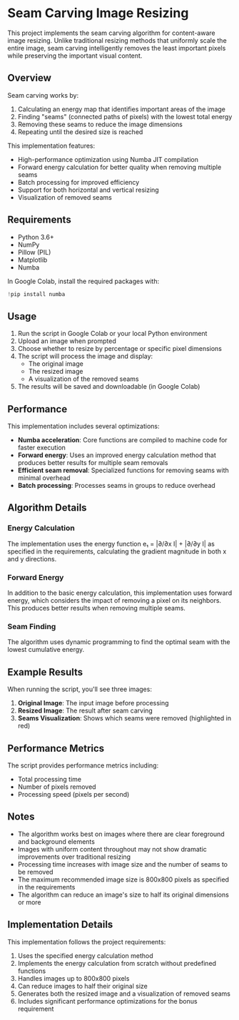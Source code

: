 # Seam Carving Image Resizing

This project implements the seam carving algorithm for content-aware image resizing. Unlike traditional resizing methods that uniformly scale the entire image, seam carving intelligently removes the least important pixels while preserving the important visual content.

## Overview

Seam carving works by:
1. Calculating an energy map that identifies important areas of the image
2. Finding "seams" (connected paths of pixels) with the lowest total energy
3. Removing these seams to reduce the image dimensions
4. Repeating until the desired size is reached

This implementation features:
- High-performance optimization using Numba JIT compilation
- Forward energy calculation for better quality when removing multiple seams
- Batch processing for improved efficiency
- Support for both horizontal and vertical resizing
- Visualization of removed seams

## Requirements

- Python 3.6+
- NumPy
- Pillow (PIL)
- Matplotlib
- Numba

In Google Colab, install the required packages with:
```python
!pip install numba
```

## Usage

1. Run the script in Google Colab or your local Python environment
2. Upload an image when prompted
3. Choose whether to resize by percentage or specific pixel dimensions
4. The script will process the image and display:
   - The original image
   - The resized image
   - A visualization of the removed seams
5. The results will be saved and downloadable (in Google Colab)

## Performance

This implementation includes several optimizations:

- **Numba acceleration**: Core functions are compiled to machine code for faster execution
- **Forward energy**: Uses an improved energy calculation method that produces better results for multiple seam removals
- **Efficient seam removal**: Specialized functions for removing seams with minimal overhead
- **Batch processing**: Processes seams in groups to reduce overhead

## Algorithm Details

### Energy Calculation
The implementation uses the energy function e₁ = |∂/∂x I| + |∂/∂y I| as specified in the requirements, calculating the gradient magnitude in both x and y directions.

### Forward Energy
In addition to the basic energy calculation, this implementation uses forward energy, which considers the impact of removing a pixel on its neighbors. This produces better results when removing multiple seams.

### Seam Finding
The algorithm uses dynamic programming to find the optimal seam with the lowest cumulative energy.

## Example Results

When running the script, you'll see three images:
1. **Original Image**: The input image before processing
2. **Resized Image**: The result after seam carving
3. **Seams Visualization**: Shows which seams were removed (highlighted in red)

## Performance Metrics

The script provides performance metrics including:
- Total processing time
- Number of pixels removed
- Processing speed (pixels per second)

## Notes

- The algorithm works best on images where there are clear foreground and background elements
- Images with uniform content throughout may not show dramatic improvements over traditional resizing
- Processing time increases with image size and the number of seams to be removed
- The maximum recommended image size is 800x800 pixels as specified in the requirements
- The algorithm can reduce an image's size to half its original dimensions or more

## Implementation Details

This implementation follows the project requirements:
1. Uses the specified energy calculation method
2. Implements the energy calculation from scratch without predefined functions
3. Handles images up to 800x800 pixels
4. Can reduce images to half their original size
5. Generates both the resized image and a visualization of removed seams
6. Includes significant performance optimizations for the bonus requirement
